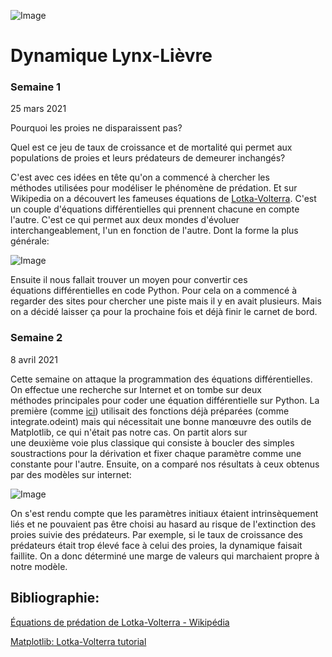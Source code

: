 ![Image](https://images.radio-canada.ca/q_auto,w_1250/v1/ici-info/16x9/yukon-lynx-lievre.jpg)

# Dynamique Lynx-Lièvre


### Semaine 1
25 mars 2021

Pourquoi les proies ne disparaissent pas?

Quel est ce jeu de taux de croissance et de mortalité qui permet aux populations de proies et leurs prédateurs de demeurer inchangés?

C'est avec ces idées en tête qu'on a commencé à chercher les méthodes utilisées pour modéliser le phénomène de prédation. Et sur Wikipedia on a découvert les fameuses équations de [Lotka-Volterra](https://fr.wikipedia.org/wiki/%C3%89quations_de_pr%C3%A9dation_de_Lotka-Volterra). C'est un couple d'équations différentielles qui prennent chacune en compte l'autre. C'est ce qui permet aux deux mondes d'évoluer interchangeablement, l'un en fonction de l'autre. Dont la forme la plus générale:

![Image](https://wikimedia.org/api/rest_v1/media/math/render/svg/022e443557bb93a3a04b3bac125daeddbeba5def)


Ensuite il nous fallait trouver un moyen pour convertir ces équations différentielles en code Python. Pour cela on a commencé à regarder des sites pour chercher une piste mais il y en avait plusieurs. Mais on a décidé laisser ça pour la prochaine fois et déjà finir le carnet de bord.


### Semaine 2
8 avril 2021

Cette semaine on attaque la programmation des équations différentielles. On effectue une recherche sur Internet et on tombe sur deux méthodes principales pour coder une équation différentielle sur Python. La première (comme [ici](https://scipy-cookbook.readthedocs.io/items/LoktaVolterraTutorial.html)) utilisait des fonctions déjà préparées (comme integrate.odeint) mais qui nécessitait une bonne manœuvre des outils de Matplotlib, ce qui n'était pas notre cas. On partit alors sur une deuxième voie plus classique qui consiste à boucler des simples soustractions pour la dérivation et fixer chaque paramètre comme une constante pour l'autre. Ensuite, on a comparé nos résultats à ceux obtenus par des modèles sur internet:

![Image](https://upload.wikimedia.org/wikipedia/commons/thumb/c/c9/Lotka-Volterra_orbits_02.svg/1280px-Lotka-Volterra_orbits_02.svg.png)


On s'est rendu compte que les paramètres initiaux étaient intrinsèquement liés et ne pouvaient pas être choisi au hasard au risque de l'extinction des proies suivie des prédateurs. Par exemple, si le taux de croissance des prédateurs était trop élevé face à celui des proies, la dynamique faisait faillite. On a donc déterminé une marge de valeurs qui marchaient propre à notre modèle.









## Bibliographie:
[Équations de prédation de Lotka-Volterra - Wikipédia](https://fr.wikipedia.org/wiki/%C3%89quations_de_pr%C3%A9dation_de_Lotka-Volterra)

[Matplotlib: Lotka-Volterra tutorial](https://scipy-cookbook.readthedocs.io/items/LoktaVolterraTutorial.html)
